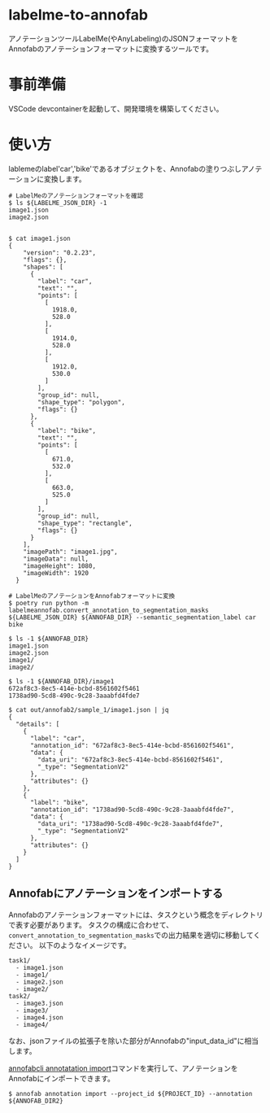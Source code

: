 # labelme-to-annofab
アノテーションツールLabelMe(やAnyLabeling)のJSONフォーマットをAnnofabのアノテーションフォーマットに変換するツールです。


# 事前準備
VSCode devcontainerを起動して、開発環境を構築してください。

# 使い方

lablemeのlabel'car','bike'であるオブジェクトを、Annofabの塗りつぶしアノテーションに変換します。


```
# LabelMeのアノテーションフォーマットを確認
$ ls ${LABELME_JSON_DIR} -1
image1.json
image2.json


$ cat image1.json
{
    "version": "0.2.23",
    "flags": {},
    "shapes": [
      {
        "label": "car",
        "text": "",
        "points": [
          [
            1918.0,
            528.0
          ],
          [
            1914.0,
            528.0
          ],
          [
            1912.0,
            530.0
          ]
        ],
        "group_id": null,
        "shape_type": "polygon",
        "flags": {}
      },        
      {
        "label": "bike",
        "text": "",
        "points": [
          [
            671.0,
            532.0
          ],
          [
            663.0,
            525.0
          ]
        ],
        "group_id": null,
        "shape_type": "rectangle",
        "flags": {}
      }
    ],
    "imagePath": "image1.jpg",
    "imageData": null,
    "imageHeight": 1080,
    "imageWidth": 1920
  }
```


```
# LabelMeのアノテーションをAnnofabフォーマットに変換
$ poetry run python -m labelmeannofab.convert_annotation_to_segmentation_masks ${LABELME_JSON_DIR} ${ANNOFAB_DIR} --semantic_segmentation_label car bike
```

```
$ ls -1 ${ANNOFAB_DIR}
image1.json
image2.json
image1/
image2/

$ ls -1 ${ANNOFAB_DIR}/image1
672af8c3-8ec5-414e-bcbd-8561602f5461
1738ad90-5cd8-490c-9c28-3aaabfd4fde7
```


```
$ cat out/annofab2/sample_1/image1.json | jq
{
  "details": [
    {
      "label": "car",
      "annotation_id": "672af8c3-8ec5-414e-bcbd-8561602f5461",
      "data": {
        "data_uri": "672af8c3-8ec5-414e-bcbd-8561602f5461",
        "_type": "SegmentationV2"
      },
      "attributes": {}
    },
    {
      "label": "bike",
      "annotation_id": "1738ad90-5cd8-490c-9c28-3aaabfd4fde7",
      "data": {
        "data_uri": "1738ad90-5cd8-490c-9c28-3aaabfd4fde7",
        "_type": "SegmentationV2"
      },
      "attributes": {}
    }
  ]
}
```

## Annofabにアノテーションをインポートする
Annofabのアノテーションフォーマットには、タスクという概念をディレクトリで表す必要があります。
タスクの構成に合わせて、`convert_annotation_to_segmentation_masks`での出力結果を適切に移動してください。
以下のようなイメージです。

```
task1/
  - image1.json
  - image1/
  - image2.json
  - image2/
task2/
  - image3.json
  - image3/
  - image4.json
  - image4/
```

なお、jsonファイルの拡張子を除いた部分がAnnofabの"input_data_id"に相当します。

[annofabcli annotatation import](https://annofab-cli.readthedocs.io/ja/latest/command_reference/annotation/import.html)コマンドを実行して、アノテーションをAnnofabにインポートできます。


```
$ annofab annotation import --project_id ${PROJECT_ID} --annotation ${ANNOFAB_DIR2}
```


